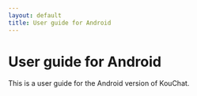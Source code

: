 ```yaml
---
layout: default
title: User guide for Android
---
```


# User guide for Android

This is a user guide for the Android version of KouChat.

